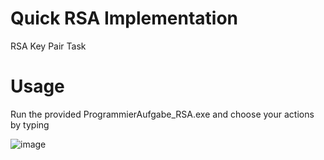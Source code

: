 # Quick RSA Implementation
 RSA Key Pair Task

# Usage
Run the provided ProgrammierAufgabe_RSA.exe and choose your actions by typing

![image](https://github.com/marcoruch/Quick-RSA-Implementation/assets/33924543/6be7b6ea-fe22-425a-889d-463072707154)
